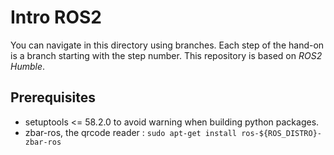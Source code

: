# Intro ROS2

You can navigate in this directory using branches. Each step of the hand-on is a branch starting with the step number. This repository is based on _ROS2 Humble_.

## Prerequisites

- setuptools <= 58.2.0 to avoid warning when building python packages.
- zbar-ros, the qrcode reader : `sudo apt-get install ros-${ROS_DISTRO}-zbar-ros`
